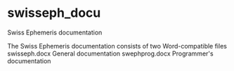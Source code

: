 # swisseph_docu
Swiss Ephemeris documentation

The Swiss Ephemeris documentation consists of two Word-compatible files
swisseph.docx   General documentation
swephprog.docx  Programmer's documentation
